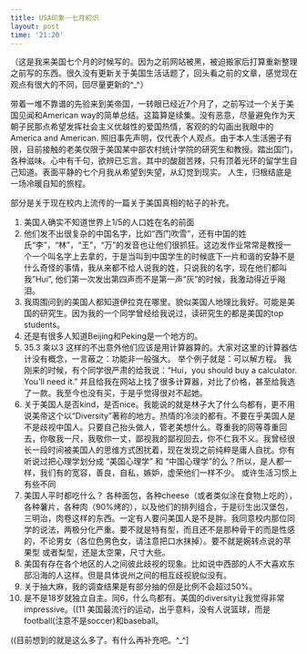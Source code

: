 ```yaml
---
title: USA印象－七月初识
layout: post
time: '21:20'
---
```


（这是我来美国七个月的时候写的。因为之前网站被黑，被迫搬家后打算重新整理之前写的东西。很久没有更新关于美国生活话题了，回头看之前的文章，感觉现在观点有很大的不同，回尽量更新的^_^）

带着一堆不靠谱的先验来到美帝国，一转眼已经近7个月了，之前写过一个关于美国见闻和American way的简单总结。这篇算是续集。没有恶意，尽量避免作为天朝子民那点希望发挥社会主义优越性的爱国热情，客观的的勾画出我眼中的America and American. 照旧事先声明，仅代表个人观点。由于本人生活圈子有限，目前接触的老美仅限于美国某中部农村统计学院的研究生和教授。踏出国门，各种滋味。心中有千句，欲辨已忘言。其中的酸甜苦辣，只有顶着光环的留学生自己知道。表面平静的七个月我从希望到失望，从幻觉到现实。 人生，归根结底是一场冷暖自知的旅程。

部分是关于现在校内上流传的一篇关于美国真相的帖子的补充。
<ol>
  <li>美国人确实不知道世界上1/5的人口姓在名的前面</li>
	<li>他们发不出很复杂的中国名字，比如“西门吹雪”，还有中国的姓氏“李”，“林”，“王”，“万”的发音也让他们很抓狂。这边发作业常常是教授一个一个叫名字上去拿的，于是当叫到中国学生的时候底下一片和谐的安静不是什么奇怪的事情，我从来都不给人说我的姓，只说我的名字，现在他们都叫我”Hui”, 他们第一次发出第四声而不是第一声“灰”的时候，我激动得近乎飚泪。</li>
	<li>我周围问到的美国人都知道伊拉克在哪里。貌似美国人地理比我好。可能是美国的研究生。因为我的一个同学曾经给我说过，读研究生的都是美国的top students。</li>
	<li>还是有很多人知道Beijing和Peking是一个地方的。</li>
	<li>35.3 乘以3 这样的不出意外他们应该是用计算器算的。大家对这里的计算器估计没有概念，一言蔽之：功能非一般强大。 举个例子就是：可以解方程。 我刚来的时候，有个同学很严肃的给我说：“Hui，you should buy a calculator. You’ll need it.” 并且给我在网站上找了很多计算器，对比了价格，甚至给我选了一款。我至今也没有买，于是乎觉得很对不起她。</li>
	<li>关于美国人是否kind，是否nice。我能说的就是林子大了什么鸟都有，更不用说美帝这个以“Diversity”著称的地方。热情的冷淡的都有。不要在乎美国人是不是歧视中国人。只要自己抬头做人，管老美想什么。尊重我的同等尊重回去，你敬我一尺，我敬你一丈，鄙视我的鄙视回去，你不仁我不义。我曾经很长一段时间被美国人的思维方式困扰着，现在发现之前纯粹是庸人自扰。你有听说过把心理学划分成 “美国心理学” 和 “中国心理学”的么？所以，是人都一样，我们有的宽容，善良，自私，嫉妒，虚荣他们一样不少。 或许生活习惯上有些不同</li>
	<li>美国人平时都吃什么？
各种面包，各种cheese（或者类似涂在食物上吃的），各种薯片，各种肉（90%烤的），以及他们的排列组合，于是衍生出汉堡包，三明治，肉卷这样的东西。一定有人要问美国人是不是胖。我同意校内那位同学的说法，两极分化严重。要不就是特有型，而且还不是那种骨干的而是性感的，不论男女（各位色男色女，请注意把口水抹掉）。要不就是婉转点说的苹果型 或者梨型，还是太空果，尺寸大些。</li>
	<li>美国有存在各个地区的人之间彼此歧视的现象。比如说中西部的人不大喜欢东部沿海的人这样。但是具体说州之间的相互歧视貌似没有。</li>
	<li>关于抽大麻，我的调查结果是有部分抽的但是比例不会超过50%。</li>
	<li>是不是18岁就独立自主。同6，什么鸟都有。美国的diversity让我觉得非常impressive。((11 美国最流行的运动，出乎意料，没有人说篮球，而是football(注意不是soccer)和baseball。</li>
</ol>

((目前想到的就是这么多了。有什么再补充吧。^_^]